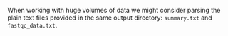 When working with huge volumes of data we might consider parsing the plain text files provided in the same output directory: `summary.txt` and `fastqc_data.txt`.